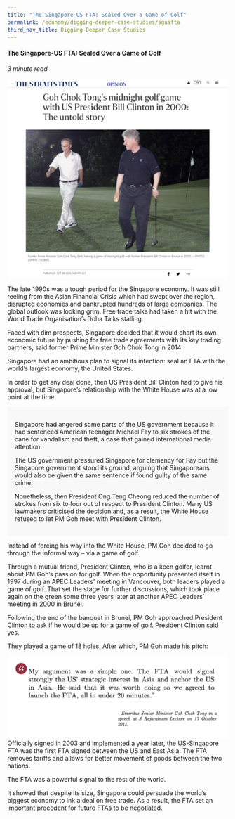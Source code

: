 ```yaml
---
title: "The Singapore-US FTA: Sealed Over a Game of Golf"
permalink: /economy/digging-deeper-case-studies/sgusfta
third_nav_title: Digging Deeper Case Studies
---
```

#### The Singapore-US FTA: Sealed Over a Game of Golf

<i>3 minute read</i>

![Alt text for image on Isomer site](/images/economy/case-studies/Screenshot%202020-10-22%20at%201.png)

The late 1990s was a tough period for the Singapore economy. It was still reeling from the Asian Financial Crisis which had swept over the region, disrupted economies and bankrupted hundreds of large companies. The global outlook was looking grim. Free trade talks had taken a hit with the World Trade Organisation’s Doha Talks stalling.

Faced with dim prospects, Singapore decided that it would chart its own economic future by pushing for free trade agreements with its key trading partners, said former Prime Minister Goh Chok Tong in 2014.

Singapore had an ambitious plan to signal its intention: seal an FTA with the world’s largest economy, the United States.

In order to get any deal done, then US President Bill Clinton had to give his approval, but Singapore’s relationship with the White House was at a low point at the time.

<div style="border:0px solid #0505f8;background-color:#f8f8f8;padding:1.2em;">
<p>Singapore had angered some parts of the US government because it had sentenced American teenager Michael Fay to six strokes of the cane for vandalism and theft, a case that gained international media attention. </p>

<p>The US government pressured Singapore for clemency for Fay but the Singapore government stood its ground, arguing that Singaporeans would also be given the same sentence if found guilty of the same crime. </p>

<p>Nonetheless, then President Ong Teng Cheong reduced the number of strokes from six to four out of respect to President Clinton. Many US lawmakers criticised the decision and, as a result, the White House refused to let PM Goh meet with President Clinton. </p>
</div>

Instead of forcing his way into the White House, PM Goh decided to go through the informal way – via a game of golf.

Through a mutual friend, President Clinton, who is a keen golfer, learnt about PM Goh’s passion for golf. When the opportunity presented itself in 1997 during an APEC Leaders’ meeting in Vancouver, both leaders played a game of golf. That set the stage for further discussions, which took place again on the green some three years later at another APEC Leaders’ meeting in 2000 in Brunei.

Following the end of the banquet in Brunei, PM Goh approached President Clinton to ask if he would be up for a game of golf. President Clinton said yes.

They played a game of 18 holes. After which, PM Goh made his pitch: 

![Alt text for image on Isomer site](/images/economy/case-studies/Screenshot%202020-10-.png)
Officially signed in 2003 and implemented a year later, the US-Singapore FTA was the first FTA signed between the US and East Asia. The FTA removes tariffs and allows for better movement of goods between the two nations.

The FTA was a powerful signal to the rest of the world.

It showed that despite its size, Singapore could persuade the world’s biggest economy to ink a deal on free trade. As a result, the FTA set an important precedent for future FTAs to be negotiated.